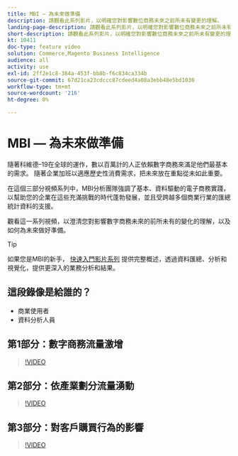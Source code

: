 ```yaml
---
title: MBI — 為未來做準備
description: 請觀看此系列影片，以明確您對影響數位商務未來之前所未有變更的理解。
landing-page-description: 請觀看此系列影片，以明確您對影響數位商務未來之前所未有變更的理解。
short-description: 請觀看此系列影片，以明確您對影響數位商務未來之前所未有變更的理解。
kt: 10411
doc-type: feature video
solution: Commerce,Magento Business Intelligence
audience: all
activity: use
exl-id: 2ff2e1c8-384a-453f-bb8b-f6c834ca334b
source-git-commit: 67d21ca23cdccc87cdeed4a08a3ebb48e5bd1030
workflow-type: tm+mt
source-wordcount: '216'
ht-degree: 0%

---
```


# MBI — 為未來做準備

隨著科維德–19在全球的運作，數以百萬計的人正依賴數字商務來滿足他們最基本的需求。 隨著企業加班以適應歷史性消費需求，把未來放在重點從未如此重要。

在這個三部分視頻系列中，MBI分析團隊強調了基本、資料驅動的電子商務實踐，以幫助您的企業在這些充滿挑戰的時代蓬勃發展，並且受跨越多個商業行業的匯總統計資料的支援。

觀看這一系列視頻，以澄清您對影響數字商務未來的前所未有的變化的理解，以及如何為未來做好準備。

>[!TIP]
>
>如果您是MBI的新手， [快速入門影片系列](1-overview.md) 提供完整概述，透過資料匯總、分析和視覺化，提供更深入的業務分析和結果。

## 這段錄像是給誰的？

- 商業使用者
- 資料分析人員

## 第1部分：數字商務流量激增

>[!VIDEO](https://video.tv.adobe.com/v/342498?quality=12&learn=on)

## 第2部分：依產業劃分流量湧動

>[!VIDEO](https://video.tv.adobe.com/v/342499?quality=12&learn=on)

## 第3部分：對客戶購買行為的影響

>[!VIDEO](https://video.tv.adobe.com/v/342500?quality=12&learn=on)
